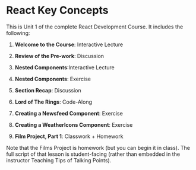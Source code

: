 # React Key Concepts

This is Unit 1 of the complete React Development Course. It includes the following:

1) **Welcome to the Course**: Interactive Lecture

2) **Review of the Pre-work**: Discussion 

3) **Nested Components**:Interactive Lecture 

4) **Nested Components**: Exercise

5) **Section Recap**: Discussion

6) **Lord of The Rings**: Code-Along

7) **Creating a Newsfeed Component**: Exercise

8) **Creating a WeatherIcons Component**: Exercise

9) **Film Project, Part 1**: Classwork + Homework

Note that the Films Project is homework (but you can begin it in class). The full script of that lesson is student-facing (rather than embedded in the instructor Teaching Tips of Talking Points).

